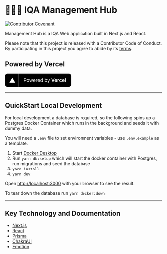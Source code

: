 # 🤾‍♀️🏐 IQA Management Hub

[![Contributor Covenant](https://img.shields.io/badge/Contributor%20Covenant-v2.0%20adopted-ff69b4.svg)](CODE_OF_CONDUCT.md) 

Management Hub is a IQA Web application built in Next.js and React.

Please note that this project is released with a Contributor Code of Conduct. By participating in this project you agree to abide by its [terms](CODE_OF_CONDUCT.md).

## Powered by Vercel

<p align="left">
  <a aria-label="Vercel logo" href="https://vercel.com/?utm_source=iqasport">
    <img src="public/images/powered-by-vercel.svg" width="212" height="44">
  </a>
</p>

---

## QuickStart Local Development

For local development a database is required, so the following spins up a Postgres Docker Container which runs in the background and seeds it with dummy data.

You will need a `.env` file to set environment variables - use `.env.example` as a template.

1. Start [Docker Desktop](https://www.docker.com/get-started)
2. Run `yarn db:setup` which will start the docker container with Postgres, run migrations and seed the database
3. `yarn install`
4. `yarn dev`

Open [http://localhost:3000](http://localhost:3000) with your browser to see the result.

To tear down the database run `yarn docker:down`

---

## Key Technology and Documentation

- [Next.js](https://nextjs.org/docs)
- [React](https://reactjs.org/docs/getting-started.html)
- [Prisma](https://www.prisma.io/docs/getting-started)
- [ChakraUI](https://chakra-ui.com/docs/getting-started)
- [Emotion](https://emotion.sh/docs/introduction)
